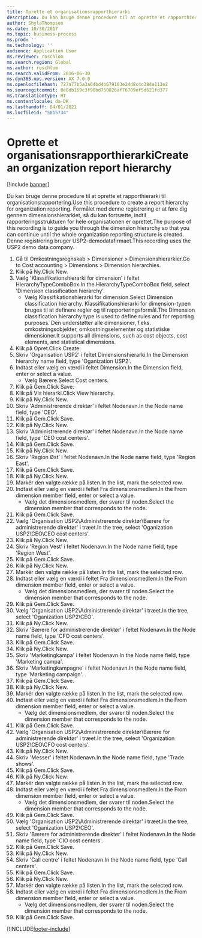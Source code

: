 ```yaml
---
title: Oprette et organisationsrapporthierarki
description: Du kan bruge denne procedure til at oprette et rapporthierarki til organisationsrapportering.
author: ShylaThompson
ms.date: 10/30/2017
ms.topic: business-process
ms.prod: ''
ms.technology: ''
audience: Application User
ms.reviewer: roschlom
ms.search.region: Global
ms.author: roschlom
ms.search.validFrom: 2016-06-30
ms.dyn365.ops.version: AX 7.0.0
ms.openlocfilehash: 727a77b5a3a64bd4b679103e24d8c4c384a113e2
ms.sourcegitcommit: 0e8db169c3f90bd750826af76709ef5d621fd377
ms.translationtype: HT
ms.contentlocale: da-DK
ms.lasthandoff: 04/01/2021
ms.locfileid: "5815734"
---
```

# <a name="create-an-organization-report-hierarchy"></a><span data-ttu-id="30512-103">Oprette et organisationsrapporthierarki</span><span class="sxs-lookup"><span data-stu-id="30512-103">Create an organization report hierarchy</span></span>

[!include [banner](../../includes/banner.md)]

<span data-ttu-id="30512-104">Du kan bruge denne procedure til at oprette et rapporthierarki til organisationsrapportering.</span><span class="sxs-lookup"><span data-stu-id="30512-104">Use this procedure to create a report hierarchy for organization reporting.</span></span> <span data-ttu-id="30512-105">Formålet med denne registrering er at føre dig gennem dimensionshierarkiet, så du kan fortsætte, indtil rapporteringsstrukturen for hele organisationen er oprettet.</span><span class="sxs-lookup"><span data-stu-id="30512-105">The purpose of this recording is to guide you through the dimension hierarchy so that you can continue until the whole organization reporting structure is created.</span></span> <span data-ttu-id="30512-106">Denne registrering bruger USP2-demodatafirmaet.</span><span class="sxs-lookup"><span data-stu-id="30512-106">This recording uses the USP2 demo data company.</span></span>

1. <span data-ttu-id="30512-107">Gå til Omkostningsregnskab > Dimensioner > Dimensionshierarkier.</span><span class="sxs-lookup"><span data-stu-id="30512-107">Go to Cost accounting > Dimensions > Dimension hierarchies.</span></span>
2. <span data-ttu-id="30512-108">Klik på Ny.</span><span class="sxs-lookup"><span data-stu-id="30512-108">Click New.</span></span>
3. <span data-ttu-id="30512-109">Vælg 'Klassifikationshierarki for dimension' i feltet HierarchyTypeComboBox.</span><span class="sxs-lookup"><span data-stu-id="30512-109">In the HierarchyTypeComboBox field, select 'Dimension classification hierarchy'.</span></span>
    * <span data-ttu-id="30512-110">Vælg Klassifikationshierarki for dimension.</span><span class="sxs-lookup"><span data-stu-id="30512-110">Select Dimension classification hierarchy.</span></span> <span data-ttu-id="30512-111">Klassifikationshierarki for dimension-typen bruges til at definere regler og til rapporteringsformål.</span><span class="sxs-lookup"><span data-stu-id="30512-111">The Dimension classification hierarchy type is used to define rules and for reporting purposes.</span></span> <span data-ttu-id="30512-112">Den understøtter alle dimensioner, f.eks. omkostningsobjekter, omkostningselementer og statistiske dimensioner.</span><span class="sxs-lookup"><span data-stu-id="30512-112">It supports all dimensions, such as cost objects, cost elements, and statistical dimensions.</span></span>  
4. <span data-ttu-id="30512-113">Klik på Opret.</span><span class="sxs-lookup"><span data-stu-id="30512-113">Click Create.</span></span>
5. <span data-ttu-id="30512-114">Skriv 'Organisation USP2' i feltet Dimensionshierarki.</span><span class="sxs-lookup"><span data-stu-id="30512-114">In the Dimension hierarchy name field, type 'Oganization USP2'.</span></span>
6. <span data-ttu-id="30512-115">Indtast eller vælg en værdi i feltet Dimension.</span><span class="sxs-lookup"><span data-stu-id="30512-115">In the Dimension field, enter or select a value.</span></span>
    * <span data-ttu-id="30512-116">Vælg Bærere.</span><span class="sxs-lookup"><span data-stu-id="30512-116">Select Cost centers.</span></span>  
7. <span data-ttu-id="30512-117">Klik på Gem.</span><span class="sxs-lookup"><span data-stu-id="30512-117">Click Save.</span></span>
8. <span data-ttu-id="30512-118">Klik på Vis hierarki.</span><span class="sxs-lookup"><span data-stu-id="30512-118">Click View hierarchy.</span></span>
9. <span data-ttu-id="30512-119">Klik på Ny.</span><span class="sxs-lookup"><span data-stu-id="30512-119">Click New.</span></span>
10. <span data-ttu-id="30512-120">Skriv 'Administrerende direktør' i feltet Nodenavn.</span><span class="sxs-lookup"><span data-stu-id="30512-120">In the Node name field, type 'CEO'.</span></span>
11. <span data-ttu-id="30512-121">Klik på Gem.</span><span class="sxs-lookup"><span data-stu-id="30512-121">Click Save.</span></span>
12. <span data-ttu-id="30512-122">Klik på Ny.</span><span class="sxs-lookup"><span data-stu-id="30512-122">Click New.</span></span>
13. <span data-ttu-id="30512-123">Skriv 'Administrerende direktør' i feltet Nodenavn.</span><span class="sxs-lookup"><span data-stu-id="30512-123">In the Node name field, type 'CEO cost centers'.</span></span>
14. <span data-ttu-id="30512-124">Klik på Gem.</span><span class="sxs-lookup"><span data-stu-id="30512-124">Click Save.</span></span>
15. <span data-ttu-id="30512-125">Klik på Ny.</span><span class="sxs-lookup"><span data-stu-id="30512-125">Click New.</span></span>
16. <span data-ttu-id="30512-126">Skriv 'Region Øst' i feltet Nodenavn.</span><span class="sxs-lookup"><span data-stu-id="30512-126">In the Node name field, type 'Region East'.</span></span>
17. <span data-ttu-id="30512-127">Klik på Gem.</span><span class="sxs-lookup"><span data-stu-id="30512-127">Click Save.</span></span>
18. <span data-ttu-id="30512-128">Klik på Ny.</span><span class="sxs-lookup"><span data-stu-id="30512-128">Click New.</span></span>
19. <span data-ttu-id="30512-129">Markér den valgte række på listen.</span><span class="sxs-lookup"><span data-stu-id="30512-129">In the list, mark the selected row.</span></span>
20. <span data-ttu-id="30512-130">Indtast eller vælg en værdi i feltet Fra dimensionsmedlem.</span><span class="sxs-lookup"><span data-stu-id="30512-130">In the From dimension member field, enter or select a value.</span></span>
    * <span data-ttu-id="30512-131">Vælg det dimensionsmedlem, der svarer til noden.</span><span class="sxs-lookup"><span data-stu-id="30512-131">Select the dimension member that corresponds to the node.</span></span>  
21. <span data-ttu-id="30512-132">Klik på Gem.</span><span class="sxs-lookup"><span data-stu-id="30512-132">Click Save.</span></span>
22. <span data-ttu-id="30512-133">Vælg 'Organisation USP2\Administrerende direktør\Bærere for administrerende direktør' i træet.</span><span class="sxs-lookup"><span data-stu-id="30512-133">In the tree, select 'Oganization USP2\CEO\CEO cost centers'.</span></span>
23. <span data-ttu-id="30512-134">Klik på Ny.</span><span class="sxs-lookup"><span data-stu-id="30512-134">Click New.</span></span>
24. <span data-ttu-id="30512-135">Skriv 'Region Vest' i feltet Nodenavn.</span><span class="sxs-lookup"><span data-stu-id="30512-135">In the Node name field, type 'Region West'.</span></span>
25. <span data-ttu-id="30512-136">Klik på Gem.</span><span class="sxs-lookup"><span data-stu-id="30512-136">Click Save.</span></span>
26. <span data-ttu-id="30512-137">Klik på Ny.</span><span class="sxs-lookup"><span data-stu-id="30512-137">Click New.</span></span>
27. <span data-ttu-id="30512-138">Markér den valgte række på listen.</span><span class="sxs-lookup"><span data-stu-id="30512-138">In the list, mark the selected row.</span></span>
28. <span data-ttu-id="30512-139">Indtast eller vælg en værdi i feltet Fra dimensionsmedlem.</span><span class="sxs-lookup"><span data-stu-id="30512-139">In the From dimension member field, enter or select a value.</span></span>
    * <span data-ttu-id="30512-140">Vælg det dimensionsmedlem, der svarer til noden.</span><span class="sxs-lookup"><span data-stu-id="30512-140">Select the dimension member that corresponds to the node.</span></span>  
29. <span data-ttu-id="30512-141">Klik på Gem.</span><span class="sxs-lookup"><span data-stu-id="30512-141">Click Save.</span></span>
30. <span data-ttu-id="30512-142">Vælg 'Organisation USP2\Administrerende direktør' i træet.</span><span class="sxs-lookup"><span data-stu-id="30512-142">In the tree, select 'Oganization USP2\CEO'.</span></span>
31. <span data-ttu-id="30512-143">Klik på Ny.</span><span class="sxs-lookup"><span data-stu-id="30512-143">Click New.</span></span>
32. <span data-ttu-id="30512-144">Skriv 'Bærere for administrerende direktør' i feltet Nodenavn.</span><span class="sxs-lookup"><span data-stu-id="30512-144">In the Node name field, type 'CFO cost centers'.</span></span>
33. <span data-ttu-id="30512-145">Klik på Gem.</span><span class="sxs-lookup"><span data-stu-id="30512-145">Click Save.</span></span>
34. <span data-ttu-id="30512-146">Klik på Ny.</span><span class="sxs-lookup"><span data-stu-id="30512-146">Click New.</span></span>
35. <span data-ttu-id="30512-147">Skriv 'Marketingkampa' i feltet Nodenavn.</span><span class="sxs-lookup"><span data-stu-id="30512-147">In the Node name field, type 'Marketing campa'.</span></span>
36. <span data-ttu-id="30512-148">Skriv 'Marketingkampagne' i feltet Nodenavn.</span><span class="sxs-lookup"><span data-stu-id="30512-148">In the Node name field, type 'Marketing campaign'.</span></span>
37. <span data-ttu-id="30512-149">Klik på Gem.</span><span class="sxs-lookup"><span data-stu-id="30512-149">Click Save.</span></span>
38. <span data-ttu-id="30512-150">Klik på Ny.</span><span class="sxs-lookup"><span data-stu-id="30512-150">Click New.</span></span>
39. <span data-ttu-id="30512-151">Markér den valgte række på listen.</span><span class="sxs-lookup"><span data-stu-id="30512-151">In the list, mark the selected row.</span></span>
40. <span data-ttu-id="30512-152">Indtast eller vælg en værdi i feltet Fra dimensionsmedlem.</span><span class="sxs-lookup"><span data-stu-id="30512-152">In the From dimension member field, enter or select a value.</span></span>
    * <span data-ttu-id="30512-153">Vælg det dimensionsmedlem, der svarer til noden.</span><span class="sxs-lookup"><span data-stu-id="30512-153">Select the dimension member that corresponds to the node.</span></span>  
41. <span data-ttu-id="30512-154">Klik på Gem.</span><span class="sxs-lookup"><span data-stu-id="30512-154">Click Save.</span></span>
42. <span data-ttu-id="30512-155">Vælg 'Organisation USP2\Administrerende direktør\Bærere for administrerende direktør' i træet.</span><span class="sxs-lookup"><span data-stu-id="30512-155">In the tree, select 'Organization USP2\CEO\CFO cost centers'.</span></span>
43. <span data-ttu-id="30512-156">Klik på Ny.</span><span class="sxs-lookup"><span data-stu-id="30512-156">Click New.</span></span>
44. <span data-ttu-id="30512-157">Skriv 'Messer' i feltet Nodenavn.</span><span class="sxs-lookup"><span data-stu-id="30512-157">In the Node name field, type 'Trade shows'.</span></span>
45. <span data-ttu-id="30512-158">Klik på Gem.</span><span class="sxs-lookup"><span data-stu-id="30512-158">Click Save.</span></span>
46. <span data-ttu-id="30512-159">Klik på Ny.</span><span class="sxs-lookup"><span data-stu-id="30512-159">Click New.</span></span>
47. <span data-ttu-id="30512-160">Markér den valgte række på listen.</span><span class="sxs-lookup"><span data-stu-id="30512-160">In the list, mark the selected row.</span></span>
48. <span data-ttu-id="30512-161">Indtast eller vælg en værdi i feltet Fra dimensionsmedlem.</span><span class="sxs-lookup"><span data-stu-id="30512-161">In the From dimension member field, enter or select a value.</span></span>
    * <span data-ttu-id="30512-162">Vælg det dimensionsmedlem, der svarer til noden.</span><span class="sxs-lookup"><span data-stu-id="30512-162">Select the dimension member that corresponds to the node.</span></span>  
49. <span data-ttu-id="30512-163">Klik på Gem.</span><span class="sxs-lookup"><span data-stu-id="30512-163">Click Save.</span></span>
50. <span data-ttu-id="30512-164">Vælg 'Organisation USP2\Administrerende direktør' i træet.</span><span class="sxs-lookup"><span data-stu-id="30512-164">In the tree, select 'Oganization USP2\CEO'.</span></span>
51. <span data-ttu-id="30512-165">Skriv 'Bærere for administrerende direktør' i feltet Nodenavn.</span><span class="sxs-lookup"><span data-stu-id="30512-165">In the Node name field, type 'CIO cost centers'.</span></span>
52. <span data-ttu-id="30512-166">Klik på Gem.</span><span class="sxs-lookup"><span data-stu-id="30512-166">Click Save.</span></span>
53. <span data-ttu-id="30512-167">Klik på Ny.</span><span class="sxs-lookup"><span data-stu-id="30512-167">Click New.</span></span>
54. <span data-ttu-id="30512-168">Skriv 'Call centre' i feltet Nodenavn.</span><span class="sxs-lookup"><span data-stu-id="30512-168">In the Node name field, type 'Call centers'.</span></span>
55. <span data-ttu-id="30512-169">Klik på Gem.</span><span class="sxs-lookup"><span data-stu-id="30512-169">Click Save.</span></span>
56. <span data-ttu-id="30512-170">Klik på Ny.</span><span class="sxs-lookup"><span data-stu-id="30512-170">Click New.</span></span>
57. <span data-ttu-id="30512-171">Markér den valgte række på listen.</span><span class="sxs-lookup"><span data-stu-id="30512-171">In the list, mark the selected row.</span></span>
58. <span data-ttu-id="30512-172">Indtast eller vælg en værdi i feltet Fra dimensionsmedlem.</span><span class="sxs-lookup"><span data-stu-id="30512-172">In the From dimension member field, enter or select a value.</span></span>
    * <span data-ttu-id="30512-173">Vælg det dimensionsmedlem, der svarer til noden.</span><span class="sxs-lookup"><span data-stu-id="30512-173">Select the dimension member that corresponds to the node.</span></span>  
59. <span data-ttu-id="30512-174">Klik på Gem.</span><span class="sxs-lookup"><span data-stu-id="30512-174">Click Save.</span></span>



[!INCLUDE[footer-include](../../../includes/footer-banner.md)]